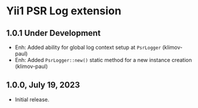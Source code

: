 Yii1 PSR Log extension
======================

1.0.1 Under Development
-----------------------

- Enh: Added ability for global log context setup at `PsrLogger` (klimov-paul)
- Enh: Added `PsrLogger::new()` static method for a new instance creation (klimov-paul)


1.0.0, July 19, 2023
--------------------

- Initial release.
